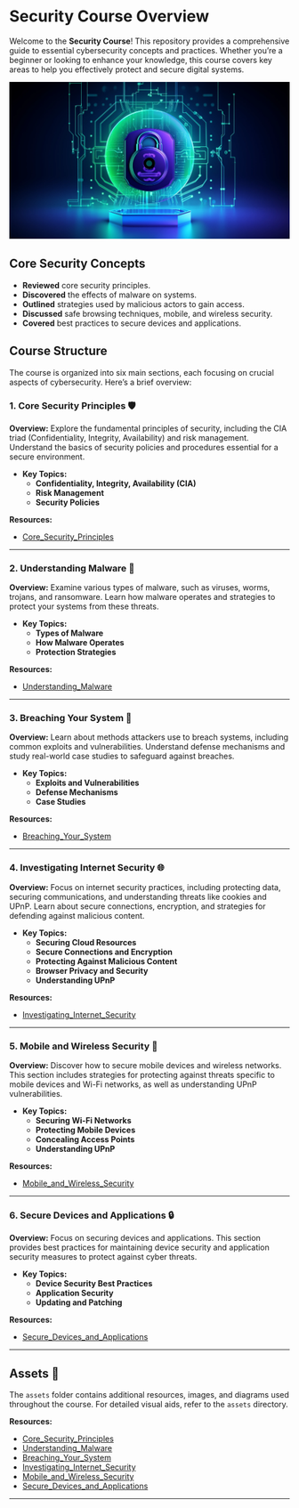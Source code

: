# **Security Course Overview**

Welcome to the **Security Course**! This repository provides a comprehensive guide to essential cybersecurity concepts and practices. Whether you’re a beginner or looking to enhance your knowledge, this course covers key areas to help you effectively protect and secure digital systems.

![Wallpaper](./bdb77d61d1ef7dc459bf17ae010658476c00d420-1456x816.webp)

## Core Security Concepts

- **Reviewed** core security principles.
- **Discovered** the effects of malware on systems.
- **Outlined** strategies used by malicious actors to gain access.
- **Discussed** safe browsing techniques, mobile, and wireless security.
- **Covered** best practices to secure devices and applications.

## Course Structure

The course is organized into six main sections, each focusing on crucial aspects of cybersecurity. Here’s a brief overview:

### 1. Core Security Principles 🛡️

**Overview:**
Explore the fundamental principles of security, including the CIA triad (Confidentiality, Integrity, Availability) and risk management. Understand the basics of security policies and procedures essential for a secure environment.

- **Key Topics:**
  - **Confidentiality, Integrity, Availability (CIA)**
  - **Risk Management**
  - **Security Policies**

**Resources:**

- [Core_Security_Principles](./Core_Security_Principles)

---

### 2. Understanding Malware 🦠

**Overview:**
Examine various types of malware, such as viruses, worms, trojans, and ransomware. Learn how malware operates and strategies to protect your systems from these threats.

- **Key Topics:**
  - **Types of Malware**
  - **How Malware Operates**
  - **Protection Strategies**

**Resources:**

- [Understanding_Malware](./Understanding_Malware)

---

### 3. Breaching Your System 🚪

**Overview:**
Learn about methods attackers use to breach systems, including common exploits and vulnerabilities. Understand defense mechanisms and study real-world case studies to safeguard against breaches.

- **Key Topics:**
  - **Exploits and Vulnerabilities**
  - **Defense Mechanisms**
  - **Case Studies**

**Resources:**

- [Breaching_Your_System](./Breaching_Your_System)

---

### 4. Investigating Internet Security 🌐

**Overview:**
Focus on internet security practices, including protecting data, securing communications, and understanding threats like cookies and UPnP. Learn about secure connections, encryption, and strategies for defending against malicious content.

- **Key Topics:**
  - **Securing Cloud Resources**
  - **Secure Connections and Encryption**
  - **Protecting Against Malicious Content**
  - **Browser Privacy and Security**
  - **Understanding UPnP**

**Resources:**

- [Investigating_Internet_Security](./Investigating_Internet_Security)

---

### 5. Mobile and Wireless Security 📱

**Overview:**
Discover how to secure mobile devices and wireless networks. This section includes strategies for protecting against threats specific to mobile devices and Wi-Fi networks, as well as understanding UPnP vulnerabilities.

- **Key Topics:**
  - **Securing Wi-Fi Networks**
  - **Protecting Mobile Devices**
  - **Concealing Access Points**
  - **Understanding UPnP**

**Resources:**

- [Mobile_and_Wireless_Security](./Mobile_and_Wireless_Security)

---

### 6. Secure Devices and Applications 🔒

**Overview:**
Focus on securing devices and applications. This section provides best practices for maintaining device security and application security measures to protect against cyber threats.

- **Key Topics:**
  - **Device Security Best Practices**
  - **Application Security**
  - **Updating and Patching**

**Resources:**

- [Secure_Devices_and_Applications](./Secure_Devices_and_Applications)

---

## Assets 📁

The `assets` folder contains additional resources, images, and diagrams used throughout the course. For detailed visual aids, refer to the `assets` directory.

**Resources:**

- [Core_Security_Principles](./assets/Core_Security_Principles)
- [Understanding_Malware](./assets/Understanding_Malware)
- [Breaching_Your_System](./assets/Breaching_Your_System)
- [Investigating_Internet_Security](./assets/Investigating_Internet_Security)
- [Mobile_and_Wireless_Security](./assets/Mobile_and_Wireless_Security)
- [Secure_Devices_and_Applications](./assets/Secure_Devices_and_Applications)

---
